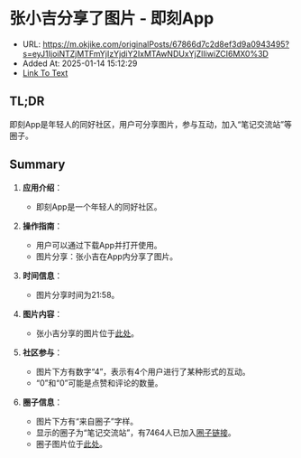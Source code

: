 # 张小吉分享了图片 - 即刻App
- URL: https://m.okjike.com/originalPosts/67866d7c2d8ef3d9a0943495?s=eyJ1IjoiNTZjMTFmYjIzYjdiY2IxMTAwNDUxYjZlIiwiZCI6MX0%3D
- Added At: 2025-01-14 15:12:29
- [Link To Text](2025-01-14-张小吉分享了图片---即刻app_raw.md)

## TL;DR
即刻App是年轻人的同好社区，用户可分享图片，参与互动，加入“笔记交流站”等圈子。

## Summary
1. **应用介绍**：
   - 即刻App是一个年轻人的同好社区。

2. **操作指南**：
   - 用户可以通过下载App并打开使用。
   - 图片分享：张小吉在App内分享了图片。

3. **时间信息**：
   - 图片分享时间为21:58。

4. **图片内容**：
   - 张小吉分享的图片位于[此处](https://cdnv2.ruguoapp.com/FqcMNkdGVxrTZU_L0bfRPbWi6fxZv3.jpg?imageMogr2/auto-orient/thumbnail/1500x2000%3E/interlace/1)。

5. **社区参与**：
   - 图片下方有数字“4”，表示有4个用户进行了某种形式的互动。
   - “0”和“0”可能是点赞和评论的数量。

6. **圈子信息**：
   - 图片下方有“来自圈子”字样。
   - 显示的圈子为“笔记交流站”，有7464人已加入[圈子链接](https://m.okjike.com/topics/660165c504703c909c6d8b2e)。
   - 圈子图片位于[此处](https://cdnv2.ruguoapp.com/FgDcr12wCOv_HsvuIwl9qugwWkywv3.jpg?imageMogr2/auto-orient/heic-exif/1/format/jpeg/thumbnail/120x120%3E)。
